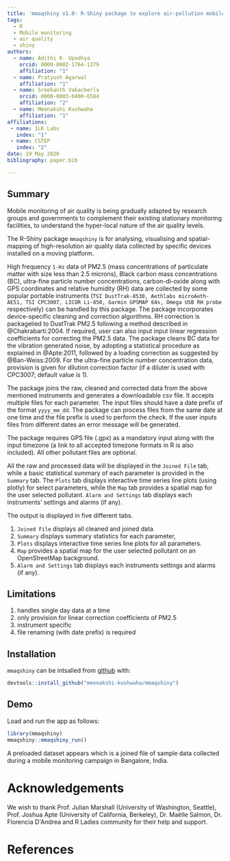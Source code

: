 ```yaml
---
title: 'mmaqshiny v1.0: R-Shiny package to explore air-pollution mobile monitoring data'
tags:
  - R
  - Mobile monitoring 
  - air quality
  - shiny
authors:
  - name: Adithi R. Upadhya
    orcid: 0000-0002-1764-1379
    affiliation: "1"
  - name: Pratyush Agarwal
    affiliation: "1"
  - name: Sreekanth Vakacherla
    orcid: 0000-0003-0400-6584
    affiliation: "2"
  - name: Meenakshi Kushwaha
    affiliation: "1"
affiliations:
 - name: ILK Labs
   index: "1"
 - name: CSTEP
   index: "2"
date: 19 May 2020
bibliography: paper.bib

---
```


## Summary


Mobile monitoring of air quality is being gradually adapted by research groups and governments to complement their existing stationary monitoring facilities, to understand the hyper-local nature of the air quality levels.

The R-Shiny package `mmaqshiny` is for analysing, visualising and spatial-mapping of high-resolution air quality data collected by specific devices installed on a moving platform.

High frequency `1-Hz` data of PM2.5 (mass concentrations of particulate matter with size less than 2.5 microns), Black carbon mass concentrations (BC), ultra-fine particle number concentrations, carbon-di-oxide along with GPS coordinates and relative humidity (RH) data are collected by some popular portable instruments (`TSI DustTrak-8530, Aethlabs microAeth-AE51, TSI CPC3007, LICOR Li-850, Garmin GPSMAP 64s, Omega USB RH probe` respectively) can be handled by this package. The package incorporates device-specific cleaning and correction algorithms. RH correction is packagelied to DustTrak PM2.5 following a method described in @Chakrabarti:2004. If required, user can also input input linear regression coefficients for correcting the PM2.5 data. The package cleans BC data for the vibration generated noise, by adopting a statistical procedure as explained in @Apte:2011, followed by a loading correction as suggested by @Ban-Weiss:2009. For the ultra-fine particle number concentration data, provision is given for dilution correction factor (if a diluter is used with CPC3007; default value is 1).

The package joins the raw, cleaned and corrected data from the above mentioned instruments and generates a downloadable csv file. It accepts multiple files for each parameter. The input files should have a date prefix of the format `yyyy_mm_dd`. The package can process files from the same date at one time and the file prefix is used to perform the check. If the user inputs files from different dates an error message will be generated.

The package requires GPS file (.gpx) as a mandatory input along with the input timezone (a link to all accepted timezone formats in R is also included). All other pollutant files are optional.

All the raw and processed data will be displayed in the `Joined File` tab, while a basic statistical summary of each parameter is provided in the `Summary` tab. The `Plots` tab displays interactive  time series line plots (using plotly) for select parameters, while the `Map` tab provides a spatial map for the user selected pollutant. `Alarm and Settings` tab displays each instruments’ settings and alarms (if any).


The output is displayed in five different tabs.

1) `Joined File` displays all cleaned and joined data
2) `Summary` displays summary statistics for each parameter,
3)  `Plots` displays interactive  time series line plots for all parameters.
4) `Map` provides a spatial map for the user selected pollutant on an OpenStreetMap background.
5) `Alarm and Settings` tab displays each instruments settings and alarms (if any).


## Limitations

1) handles single day data at a time
2) only provision for linear correction coefficients of PM2.5
3) instrument specific
4) file renaming (with date prefix) is required


## Installation

`mmaqshiny` can be intsalled from [github](https://github.com/) with:

``` r
devtools::install_github("meenakshi-kushwaha/mmaqshiny")
```

## Demo

Load and run the app as follows:

``` r
library(mmaqshiny)
mmaqshiny::mmaqshiny_run()
```
A preloaded dataset appears which is a joined file of sample data collected during a mobile monitoring campaign in Bangalore, India.

# Acknowledgements

We wish to thank Prof. Julian Marshall (University of Washington, Seattle), Prof. Joshua Apte (University of California, Berkeley), Dr. Maëlle Salmon, Dr. Florencia D'Andrea and R Ladies community for their help and support.

# References
